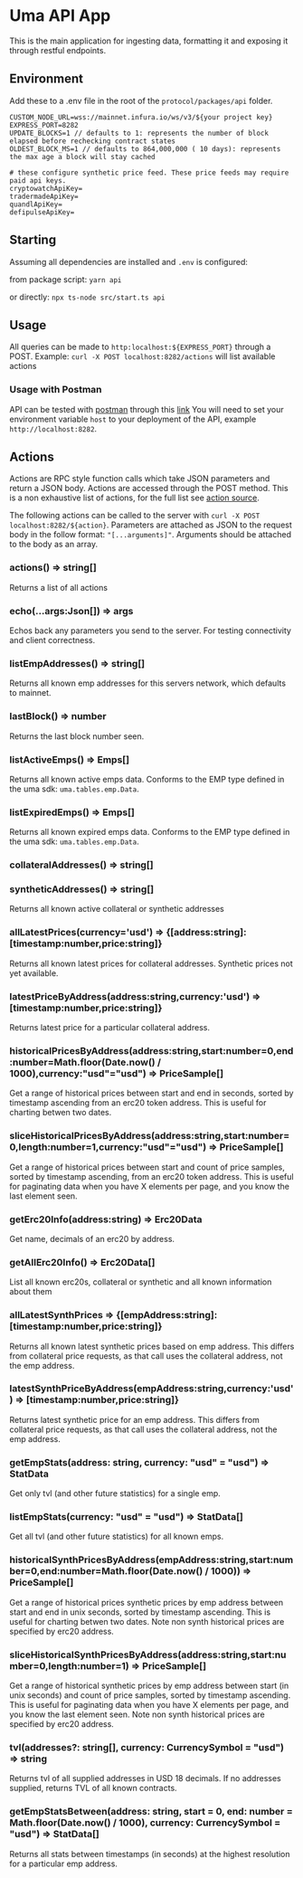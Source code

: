 # Uma API App

This is the main application for ingesting data, formatting it and exposing it through restful endpoints.

## Environment

Add these to a .env file in the root of the `protocol/packages/api` folder.

```
CUSTOM_NODE_URL=wss://mainnet.infura.io/ws/v3/${your project key}
EXPRESS_PORT=8282
UPDATE_BLOCKS=1 // defaults to 1: represents the number of block elapsed before rechecking contract states
OLDEST_BLOCK_MS=1 // defaults to 864,000,000 ( 10 days): represents the max age a block will stay cached

# these configure synthetic price feed. These price feeds may require paid api keys.
cryptowatchApiKey=
tradermadeApiKey=
quandlApiKey=
defipulseApiKey=
```

## Starting

Assuming all dependencies are installed and `.env` is configured:

from package script:
`yarn api`

or directly:
`npx ts-node src/start.ts api`

## Usage

All queries can be made to `http:localhost:${EXPRESS_PORT}` through a POST.
Example: `curl -X POST localhost:8282/actions` will list available actions

### Usage with Postman

API can be tested with [postman](https://www.postman.com/) through this [link](https://www.getpostman.com/collections/e99f4e09e2443cb31ef4)
You will need to set your environment variable `host` to your deployment of the API, example `http://localhost:8282`.

## Actions

Actions are RPC style function calls which take JSON parameters and return a JSON body. Actions are accessed through the POST method.
This is a non exhaustive list of actions, for the full list see [action source](./services/actions.ts).

The following actions can be called to the server with `curl -X POST localhost:8282/${action}`.
Parameters are attached as JSON to the request body in the follow format: `"[...arguments]"`. Arguments should be attached to the body as an array.

### actions() => string[]

Returns a list of all actions

### echo(...args:Json[]) => args

Echos back any parameters you send to the server. For testing connectivity and client correctness.

### listEmpAddresses() => string[]

Returns all known emp addresses for this servers network, which defaults to mainnet.

### lastBlock() => number

Returns the last block number seen.

### listActiveEmps() => Emps[]

Returns all known active emps data. Conforms to the EMP type defined in the uma sdk: `uma.tables.emp.Data`.

### listExpiredEmps() => Emps[]

Returns all known expired emps data. Conforms to the EMP type defined in the uma sdk: `uma.tables.emp.Data`.

### collateralAddresses() => string[]

### syntheticAddresses() => string[]

Returns all known active collateral or synthetic addresses

### allLatestPrices(currency='usd') => {[address:string]:[timestamp:number,price:string]}

Returns all known latest prices for collateral addresses. Synthetic prices not yet available.

### latestPriceByAddress(address:string,currency:'usd') => [timestamp:number,price:string]}

Returns latest price for a particular collateral address.

### historicalPricesByAddress(address:string,start:number=0,end:number=Math.floor(Date.now() / 1000),currency:"usd"="usd") => PriceSample[]

Get a range of historical prices between start and end in seconds, sorted by timestamp ascending from an erc20 token address.
This is useful for charting betwen two dates.

### sliceHistoricalPricesByAddress(address:string,start:number=0,length:number=1,currency:"usd"="usd") => PriceSample[]

Get a range of historical prices between start and count of price samples, sorted by timestamp ascending, from an erc20 token address.
This is useful for paginating data when you have X elements per page, and you know the last element seen.

### getErc20Info(address:string) => Erc20Data

Get name, decimals of an erc20 by address.

### getAllErc20Info() => Erc20Data[]

List all known erc20s, collateral or synthetic and all known information about them

### allLatestSynthPrices => {[empAddress:string]:[timestamp:number,price:string]}

Returns all known latest synthetic prices based on emp address. This differs from collateral price requests, as
that call uses the collateral address, not the emp address.

### latestSynthPriceByAddress(empAddress:string,currency:'usd') => [timestamp:number,price:string]}

Returns latest synthetic price for an emp address. This differs from collateral price requests, as
that call uses the collateral address, not the emp address.

### getEmpStats(address: string, currency: "usd" = "usd") => StatData

Get only tvl (and other future statistics) for a single emp.

### listEmpStats(currency: "usd" = "usd") => StatData[]

Get all tvl (and other future statistics) for all known emps.

### historicalSynthPricesByAddress(empAddress:string,start:number=0,end:number=Math.floor(Date.now() / 1000)) => PriceSample[]

Get a range of historical prices synthetic prices by emp address between start and end in unix seconds, sorted by timestamp
ascending. This is useful for charting betwen two dates. Note non synth historical prices are specified by erc20 address.

### sliceHistoricalSynthPricesByAddress(address:string,start:number=0,length:number=1) => PriceSample[]

Get a range of historical synthetic prices by emp address between start (in unix seconds) and count of price samples, sorted by timestamp
ascending. This is useful for paginating data when you have X elements per page, and you know the last element seen.
Note non synth historical prices are specified by erc20 address.

### tvl(addresses?: string[], currency: CurrencySymbol = "usd") => string

Returns tvl of all supplied addresses in USD 18 decimals. If no addresses supplied, returns TVL of all known contracts.

### getEmpStatsBetween(address: string, start = 0, end: number = Math.floor(Date.now() / 1000), currency: CurrencySymbol = "usd") => StatData[]

Returns all stats between timestamps (in seconds) at the highest resolution for a particular emp address.
